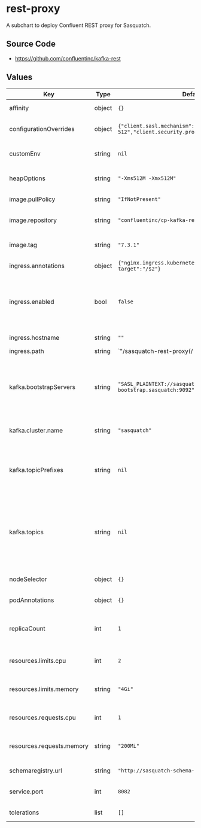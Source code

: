 # rest-proxy

A subchart to deploy Confluent REST proxy for Sasquatch.

## Source Code

* <https://github.com/confluentinc/kafka-rest>

## Values

| Key | Type | Default | Description |
|-----|------|---------|-------------|
| affinity | object | `{}` | Affinity configuration. |
| configurationOverrides | object | `{"client.sasl.mechanism":"SCRAM-SHA-512","client.security.protocol":"SASL_PLAINTEXT"}` | Kafka REST configuration options |
| customEnv | string | `nil` | Kafka REST additional env variables |
| heapOptions | string | `"-Xms512M -Xmx512M"` | Kafka REST proxy JVM Heap Option |
| image.pullPolicy | string | `"IfNotPresent"` | Image pull policy. |
| image.repository | string | `"confluentinc/cp-kafka-rest"` | Kafka REST proxy image repository. |
| image.tag | string | `"7.3.1"` | Kafka REST proxy image tag. |
| ingress.annotations | object | `{"nginx.ingress.kubernetes.io/rewrite-target":"/$2"}` | Ingress annotations. |
| ingress.enabled | bool | `false` | Enable Ingress. This should be true to create an ingress rule for the application. |
| ingress.hostname | string | `""` | Ingress hostname. |
| ingress.path | string | `"/sasquatch-rest-proxy(/|$)(.*)"` | Ingress path. |
| kafka.bootstrapServers | string | `"SASL_PLAINTEXT://sasquatch-kafka-bootstrap.sasquatch:9092"` | Kafka bootstrap servers, use the internal listerner on port 9092 wit SASL connection. |
| kafka.cluster.name | string | `"sasquatch"` | Name of the Strimzi Kafka cluster. |
| kafka.topicPrefixes | string | `nil` | List of topic prefixes to use when exposing Kafka topics to the REST Proxy v2 API. |
| kafka.topics | string | `nil` | List of Kafka topics to create via Strimzi. Alternatively topics can be created using the REST Proxy v3 API. |
| nodeSelector | object | `{}` | Node selector configuration. |
| podAnnotations | object | `{}` | Pod annotations. |
| replicaCount | int | `1` | Number of Kafka REST proxy pods to run in the deployment. |
| resources.limits.cpu | int | `2` | Kafka REST proxy cpu limits |
| resources.limits.memory | string | `"4Gi"` | Kafka REST proxy memory limits |
| resources.requests.cpu | int | `1` | Kafka REST proxy cpu requests |
| resources.requests.memory | string | `"200Mi"` | Kafka REST proxy memory requests |
| schemaregistry.url | string | `"http://sasquatch-schema-registry.sasquatch:8081"` | Schema registry URL |
| service.port | int | `8082` | Kafka REST proxy service port |
| tolerations | list | `[]` | Tolerations configuration. |
